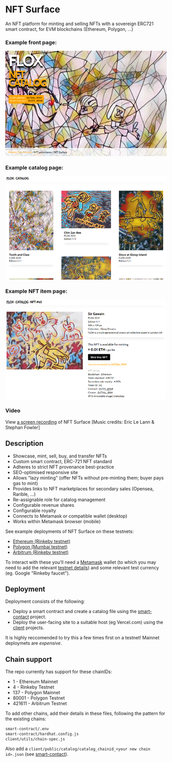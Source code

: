 # NFT Surface

An NFT platform for minting and selling NFTs with a sovereign ERC721 smart contract, for EVM blockchains (Ethereum, Polygon, ...) 

### Example front page:

![NFT display/minting page](/docs/front.png?raw=true "NFT display/minting page")

### Example catalog page:

![NFT gallery page](/docs/catalog.png?raw=true "NFT gallery page")

### Example NFT item page:

![NFT display/minting page](/docs/nft.png?raw=true "NFT display/minting page")

### Video

View [a screen recording](https://photos.google.com/share/AF1QipOCXujeQ6RovqSewodsY6nSk4Sa46eViRzjjlekzoxDEMJ9-VZbCPjeBj7UFQnIvw/photo/AF1QipMyCD13dLabWzr23UmUROluZzrTa6Z16r3UB8si?key=YnJpTFJ4bThOVzVVOFd6aHplN1VHOXBlTVRfenhB) of NFT Surface [Music credits: Eric Le Lann & Stephan Fowler]

## Description

* Showcase, mint, sell, buy, and transfer NFTs
* Custom smart contract, ERC-721 NFT standard
* Adheres to strict NFT provenance best-practice
* SEO-optimised responsive site
* Allows "lazy minting" (offer NFTs without pre-minting them; buyer pays gas to mint)
* Provides links to NFT marketplaces for secondary sales (Opensea, Rarible, ...)
* Re-assignable role for catalog management
* Configurable revenue shares
* Configurable royalty
* Connects to Metamask or compatible wallet (desktop)
* Works within Metamask browser (mobile)

See example deployments of NFT Surface on these testnets:
- [Ethereum (Rinkeby testnet)](https://nft-surface.vercel.app/)
- [Polygon (Mumbai testnet)](https://nft-surface-polygon.vercel.app/)
- [Arbitrum (Rinkeby testnet)](https://nft-surface-arbitrum.vercel.app/)

To interact with these you'll need a [Metamask](https://metamask.io/) wallet (to which you may need to add the relevant [testnet details](https://chainlist.org/)) and some relevant test currency (eg. Google "Rinkeby faucet").

## Deployment

Deployment consists of the following:

* Deploy a smart contract and create a catalog file using the [smart-contact](/smart-contract/) project.
* Deploy the user-facing site to a suitable host (eg Vercel.com) using the [client](/client/) projects.

It is highly reccomended to try this a few times first on a testnet! Mainnet deploymets are _expensive_.

## Chain support

The repo currently has support for these chainIDs:
* 1 - Ethereum Mainnet
* 4 - Rinkeby Testnet
* 137 - Polygon Mainnet
* 80001 - Polygon Testnet
* 421611 - Arbitrum Testnet

To add other chains, add their details in these files, following the pattern for the existing chains:
```
smart-contract/.env
smart-contract/hardhat.config.js
client/utils/chain-spec.js
```
Also add a `client/public/catalog/catalog_chainid_<your new chain id>.json` (see [smart-contact](/smart-contract/)).